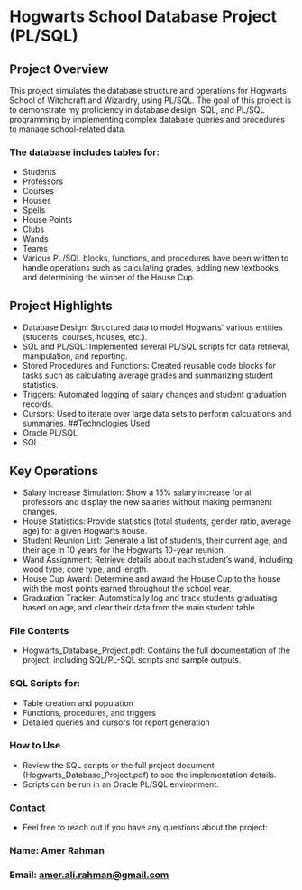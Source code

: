 #  Hogwarts School Database Project (PL/SQL)
## Project Overview
This project simulates the database structure and operations for Hogwarts School of Witchcraft and Wizardry, using PL/SQL. The goal of this project is to demonstrate my proficiency in database design, SQL, and PL/SQL programming by implementing complex database queries and procedures to manage school-related data.

### The database includes tables for:

- Students
- Professors
- Courses
- Houses
- Spells
- House Points
- Clubs
- Wands
- Teams
- Various PL/SQL blocks, functions, and procedures have been written to handle operations such as calculating grades, adding new textbooks, and determining the winner of the House Cup.

## Project Highlights
- Database Design: Structured data to model Hogwarts' various entities (students, courses, houses, etc.).
- SQL and PL/SQL: Implemented several PL/SQL scripts for data retrieval, manipulation, and reporting.
- Stored Procedures and Functions: Created reusable code blocks for tasks such as calculating average grades and summarizing student statistics.
- Triggers: Automated logging of salary changes and student graduation records.
- Cursors: Used to iterate over large data sets to perform calculations and summaries.
##Technologies Used
- Oracle PL/SQL
- SQL
## Key Operations
- Salary Increase Simulation: Show a 15% salary increase for all professors and display the new salaries without making permanent changes.
- House Statistics: Provide statistics (total students, gender ratio, average age) for a given Hogwarts house.
- Student Reunion List: Generate a list of students, their current age, and their age in 10 years for the Hogwarts 10-year reunion.
- Wand Assignment: Retrieve details about each student’s wand, including wood type, core type, and length.
- House Cup Award: Determine and award the House Cup to the house with the most points earned throughout the school year.
- Graduation Tracker: Automatically log and track students graduating based on age, and clear their data from the main student table.
### File Contents
- Hogwarts_Database_Project.pdf: Contains the full documentation of the project, including SQL/PL-SQL scripts and sample outputs.
### SQL Scripts for:
- Table creation and population
- Functions, procedures, and triggers
- Detailed queries and cursors for report generation
### How to Use
- Review the SQL scripts or the full project document (Hogwarts_Database_Project.pdf) to see the implementation details.
- Scripts can be run in an Oracle PL/SQL environment.
### Contact
- Feel free to reach out if you have any questions about the project:

### Name: Amer Rahman
### Email: amer.ali.rahman@gmail.com
